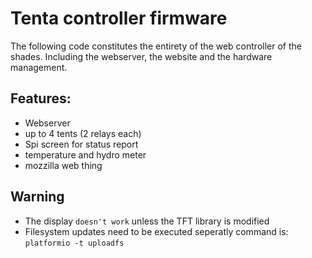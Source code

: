 # Tenta controller firmware

The following code constitutes the entirety of the web controller of the shades. Including the webserver, the website and the hardware management.

## Features:
* Webserver
* up to 4 tents (2 relays each)
* Spi screen for status report
* temperature and hydro meter
* mozzilla web thing

## Warning
* The display `doesn't work` unless the TFT library is modified
* Filesystem updates need to be executed seperatly command is: `platformio -t uploadfs`